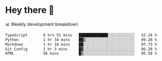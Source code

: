 # Hey there 👋

📊 Weekly development breakdown
<!--START_SECTION:waka-->

```txt
TypeScript       8 hrs 51 mins   █████████████░░░░░░░░░░░░   52.24 %
Python           1 hr 34 mins    ██▒░░░░░░░░░░░░░░░░░░░░░░   09.28 %
Markdown         1 hr 18 mins    ██░░░░░░░░░░░░░░░░░░░░░░░   07.73 %
Git Config       1 hr 3 mins     █▓░░░░░░░░░░░░░░░░░░░░░░░   06.28 %
HTML             56 mins         █▒░░░░░░░░░░░░░░░░░░░░░░░   05.58 %
```

<!--END_SECTION:waka-->
